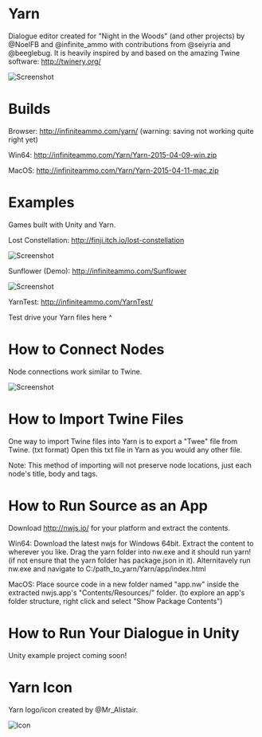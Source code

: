 # Yarn

Dialogue editor created for "Night in the Woods" (and other projects) by @NoelFB and @infinite_ammo with contributions from @seiyria and @beeglebug. It is heavily inspired by and based on the amazing Twine software: http://twinery.org/

![Screenshot](http://infiniteammo.com/Yarn/Screenshot.jpg)

# Builds

Browser: http://infiniteammo.com/yarn/ (warning: saving not working quite right yet)

Win64: http://infiniteammo.com/Yarn/Yarn-2015-04-09-win.zip

MacOS: http://infiniteammo.com/Yarn/Yarn-2015-04-11-mac.zip

# Examples

Games built with Unity and Yarn.

Lost Constellation: http://finji.itch.io/lost-constellation

![Screenshot](http://infiniteammo.com/Yarn/lost-constellation.jpg)

Sunflower (Demo): http://infiniteammo.com/Sunflower

![Screenshot](http://infiniteammo.com/Yarn/sunflower.jpg)

YarnTest: http://infiniteammo.com/YarnTest/  

Test drive your Yarn files here ^

# How to Connect Nodes

Node connections work similar to Twine.

![Screenshot](http://infiniteammo.com/Yarn/NodeConnections.jpg)

# How to Import Twine Files

One way to import Twine files into Yarn is to export a "Twee" file from Twine. (txt format) Open this txt file in Yarn as you would any other file.

Note: This method of importing will not preserve node locations, just each node's title, body and tags.

# How to Run Source as an App

Download http://nwjs.io/ for your platform and extract the contents.

Win64: Download the latest nwjs for Windows 64bit. Extract the content to wherever you like. Drag the yarn folder into nw.exe and it should run yarn! (if not ensure that the yarn folder has package.json in it). Alternitavely run nw.exe and navigate to C:/path_to_yarn/Yarn/app/index.html 

MacOS: Place source code in a new folder named "app.nw" inside the extracted nwjs.app's "Contents/Resources/" folder.
(to explore an app's folder structure, right click and select "Show Package Contents")

# How to Run Your Dialogue in Unity

Unity example project coming soon!

# Yarn Icon

Yarn logo/icon created by @Mr_Alistair.

![Icon](http://infiniteammo.com/Yarn/YarnIcon.png)
